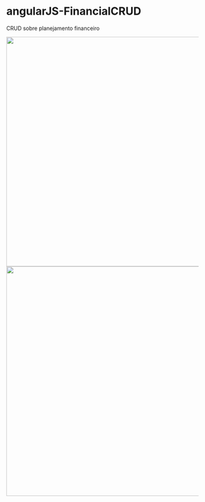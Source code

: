 # angularJS-FinancialCRUD
CRUD sobre planejamento financeiro

<img src="https://user-images.githubusercontent.com/50468352/117306511-2076a900-ae56-11eb-8cd5-45a883fb8be1.png" width="600" />
<img src="https://user-images.githubusercontent.com/50468352/117306504-1f457c00-ae56-11eb-9d77-c02c9dd4b4c3.png" width="600" />

